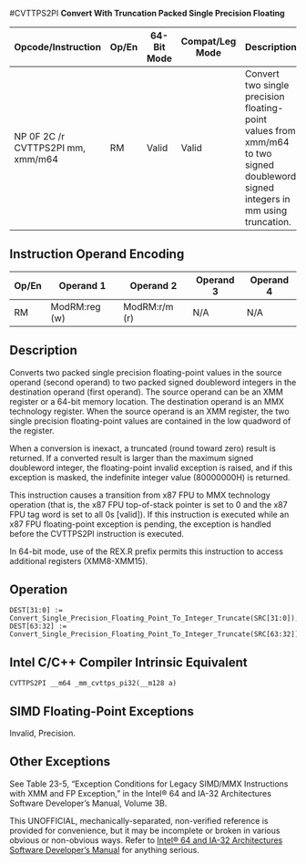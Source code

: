 #CVTTPS2PI
**Convert With Truncation Packed Single Precision Floating**

| Opcode/Instruction                | Op/En | 64-Bit Mode | Compat/Leg Mode | Description                                                                                                                      |
| --------------------------------- | ----- | ----------- | --------------- | -------------------------------------------------------------------------------------------------------------------------------- |
| NP 0F 2C /r CVTTPS2PI mm, xmm/m64 | RM    | Valid       | Valid           | Convert two single precision floating-point values from xmm/m64 to two signed doubleword signed integers in mm using truncation. |

## Instruction Operand Encoding

| Op/En | Operand 1     | Operand 2     | Operand 3 | Operand 4 |
| ----- | ------------- | ------------- | --------- | --------- |
| RM    | ModRM:reg (w) | ModRM:r/m (r) | N/A       | N/A       |

## Description

Converts two packed single precision floating-point values in the source operand (second operand) to two packed signed doubleword integers in the destination operand (first operand). The source operand can be an XMM register or a 64-bit memory location. The destination operand is an MMX technology register. When the source operand is an XMM register, the two single precision floating-point values are contained in the low quadword of the register.

When a conversion is inexact, a truncated (round toward zero) result is returned. If a converted result is larger than the maximum signed doubleword integer, the floating-point invalid exception is raised, and if this exception is masked, the indefinite integer value (80000000H) is returned.

This instruction causes a transition from x87 FPU to MMX technology operation (that is, the x87 FPU top-of-stack pointer is set to 0 and the x87 FPU tag word is set to all 0s [valid]). If this instruction is executed while an x87 FPU floating-point exception is pending, the exception is handled before the CVTTPS2PI instruction is executed.

In 64-bit mode, use of the REX.R prefix permits this instruction to access additional registers (XMM8-XMM15).

## Operation

```
DEST[31:0] := Convert_Single_Precision_Floating_Point_To_Integer_Truncate(SRC[31:0]);
DEST[63:32] := Convert_Single_Precision_Floating_Point_To_Integer_Truncate(SRC[63:32]);

```

## Intel C/C++ Compiler Intrinsic Equivalent

```
CVTTPS2PI __m64 _mm_cvttps_pi32(__m128 a)

```

## SIMD Floating-Point Exceptions

Invalid, Precision.

## Other Exceptions

See Table 23-5, “Exception Conditions for Legacy SIMD/MMX Instructions with XMM and FP Exception,” in the Intel® 64 and IA-32 Architectures Software Developer’s Manual, Volume 3B.

This UNOFFICIAL, mechanically-separated, non-verified reference is provided for convenience, but it may be
incomplete or broken in various obvious or non-obvious
ways. Refer to [Intel® 64 and IA-32 Architectures Software Developer’s Manual](https://software.intel.com/en-us/download/intel-64-and-ia-32-architectures-sdm-combined-volumes-1-2a-2b-2c-2d-3a-3b-3c-3d-and-4) for anything serious.
